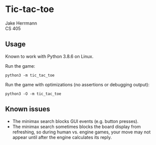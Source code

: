 # Tic-tac-toe

Jake Herrmann\
CS 405

## Usage

Known to work with Python 3.8.6 on Linux.

Run the game:

```
python3 -m tic_tac_toe
```

Run the game with optimizations (no assertions or debugging output):

```
python3 -O -m tic_tac_toe
```

## Known issues

* The minimax search blocks GUI events (e.g. button presses).
* The minimax search sometimes blocks the board display from refreshing, so during human vs. engine games, your move may not appear until after the engine calculates its reply.
